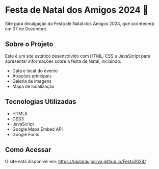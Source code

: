 # Festa de Natal dos Amigos 2024 🎄

Site para divulgação da Festa de Natal dos Amigos 2024, que acontecerá em 07 de Dezembro.

## Sobre o Projeto

Este é um site estático desenvolvido com HTML, CSS e JavaScript para apresentar informações sobre a festa de Natal, incluindo:

- Data e local do evento
- Atrações principais
- Galeria de imagens
- Mapa de localização

## Tecnologias Utilizadas

- HTML5
- CSS3
- JavaScript
- Google Maps Embed API
- Google Fonts

## Como Acessar

O site está disponível em: https://raularaujosilva.github.io/Festa2024/
